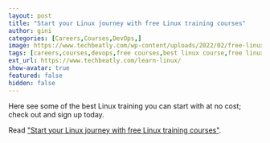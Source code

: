 ```yaml
---
layout: post
title: "Start your Linux journey with free Linux training courses"
author: gini
categories: [Careers,Courses,DevOps,]
image: https://www.techbeatly.com/wp-content/uploads/2022/02/free-linux-course-1024x576.png
tags: [careers,courses,devops,free courses,best linux course,free linux course,free linux training,how to learn linux,how to learn linuxm,introduction to linux,linux free course,linux training,red hat free course,redhat linux free course,]
ext_url: https://www.techbeatly.com/learn-linux/
show-avatar: true
featured: false
hidden: false
---
```


Here see some of the best Linux training you can start with at no cost; check out and sign up today.

Read ["Start your Linux journey with free Linux training courses"](https://www.techbeatly.com/learn-linux/).